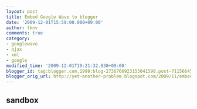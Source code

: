 ```yaml
---
layout: post
title: Embed Google Wave to blogger
date: '2009-12-01T15:59:00.000+09:00'
author: tknv
comments: true
category:
- googlewave
- ajax
- xml
- google
modified_time: '2009-12-01T19:21:32.038+09:00'
blogger_id: tag:blogger.com,1999:blog-2736766923155041598.post-7115664581890430213
blogger_orig_url: http://yet-another-problem.blogspot.com/2009/11/embed-google-wave-to-blogger.html
---
```

<h2>sandbox</h2><br /><div id="wave_HtJXlGvVH" style="width: 520px; height: 400px"></div>

